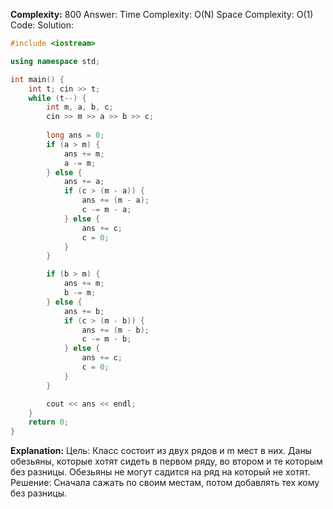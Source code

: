 **Complexity:** 800
Answer:
	Time Complexity: O(N)
	Space Complexity: O(1)
Code:
Solution:
```cpp
#include <iostream>

using namespace std;

int main() {
    int t; cin >> t;
    while (t--) {
        int m, a, b, c;
        cin >> m >> a >> b >> c;
        
        long ans = 0;
        if (a > m) {
            ans += m;
            a -= m;
        } else {
            ans += a;
            if (c > (m - a)) {
                ans += (m - a);
                c -= m - a;
            } else {
                ans += c;
                c = 0;
            }
        }

        if (b > m) {
            ans += m;
            b -= m;
        } else {
            ans += b;
            if (c > (m - b)) {
                ans += (m - b);
                c -= m - b;
            } else {
                ans += c;
                c = 0;
            }
        }

        cout << ans << endl;
    }
    return 0;
}
```
**Explanation:**
	Цель: Класс состоит из двух рядов и m мест в них. Даны обезьяны, которые хотят сидеть в первом ряду, во втором и те которым без разницы. Обезьяны не могут садится на ряд на который не хотят.
	Решение: Сначала сажать по своим местам, потом добавлять тех кому без разницы.